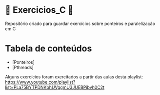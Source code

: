 # 🚧 Exercicios_C 🚧

Repositório criado para guardar exercícios sobre ponteiros e paralelização em C

Tabela de conteúdos
=================
<!--ts-->
   * [Ponteiros]
   * [Pthreads]
<!--te-->

Alguns exercícios foram exercitados a partir das aulas desta playlist:
https://www.youtube.com/playlist?list=PLa75BYTPDNKbhUVggmU3JUEBPibvh0C2t


